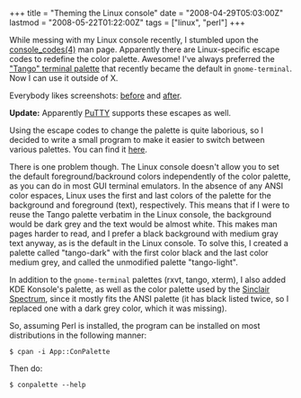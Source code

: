+++
title = "Theming the Linux console"
date = "2008-04-29T05:03:00Z"
lastmod = "2008-05-22T01:22:00Z"
tags = ["linux", "perl"]
+++

While messing with my Linux console recently, I stumbled upon the
[console\_codes(4)](http://kerneltrap.org/man/linux/man4/console_codes.4) man
page. Apparently there are Linux-specific escape codes to redefine the color
palette. Awesome! I've always preferred the
["Tango" terminal palette](http://uwstopia.nl/blog/2006/07/tango-terminal)
that recently became the default in `gnome-terminal`. Now I can use it
outside of X.
<!--more-->

Everybody likes screenshots: [before](/console-before.png) and
[after](/console-after.png).

**Update:** Apparently [PuTTY](http://en.wikipedia.org/wiki/PuTTY) supports
these escapes as well.

Using the escape codes to change the palette is quite laborious, so I decided
to write a small program to make it easier to switch between various palettes.
You can find it [here](http://search.cpan.org/dist/App-ConPalette).

There is one problem though. The Linux console doesn't allow you to set the
default foreground/backround colors independently of the color palette, as you
can do in most GUI terminal emulators. In the absence of any ANSI color
espaces, Linux uses the first and last colors of the palette for the
background and foreground (text), respectively. This means that if I were to
reuse the Tango palette verbatim in the Linux console, the background would be
dark grey and the text would be almost white. This makes man pages harder to
read, and I prefer a black background with medium gray text anyway, as is the
default in the Linux console. To solve this, I created a palette called
"tango-dark" with the first color black and the last color medium grey, and
called the unmodified palette "tango-light".

In addition to the `gnome-terminal` palettes (rxvt, tango, xterm), I also
added KDE Konsole's palette, as well as the color palette used by the
[Sinclair Spectrum](http://en.wikipedia.org/wiki/List_of_8-bit_computer_hardware_palettes#ZX_Spectrum),
since it mostly fits the ANSI palette (it has black listed twice, so I
replaced one with a dark grey color, which it was missing).

So, assuming Perl is installed, the program can be installed on most
distributions in the following manner:

    $ cpan -i App::ConPalette

Then do:

    $ conpalette --help

